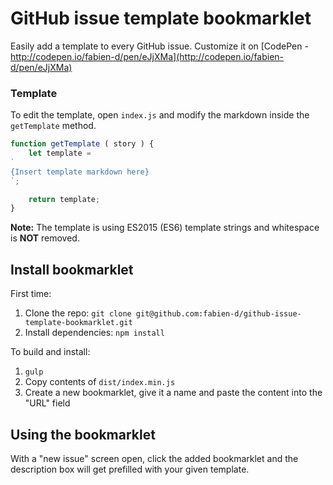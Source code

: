 # GitHub issue template bookmarklet
Easily add a template to every GitHub issue. Customize it on [CodePen - http://codepen.io/fabien-d/pen/eJjXMa](http://codepen.io/fabien-d/pen/eJjXMa)

### Template
To edit the template, open `index.js` and modify the markdown inside the `getTemplate` method.

```js
function getTemplate ( story ) {
    let template =
`
{Insert template markdown here}
`;

    return template;
}
```

**Note:** The template is using ES2015 (ES6) template strings and whitespace is **NOT** removed.

## Install bookmarklet

First time:

1. Clone the repo: `git clone git@github.com:fabien-d/github-issue-template-bookmarklet.git`
2. Install dependencies: `npm install`

To build and install:

1. `gulp`
2. Copy contents of `dist/index.min.js`
3. Create a new bookmarklet, give it a name and paste the content into the "URL" field

## Using the bookmarklet

With a "new issue" screen open, click the added bookmarklet and the description box will get prefilled with your given template.
